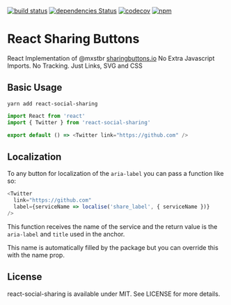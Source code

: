 [![build status](https://secure.travis-ci.org/SaraVieira/react-social-sharing.svg)](http://travis-ci.org/SaraVieira/react-social-sharing) [![dependencies Status](https://david-dm.org/SaraVieira/react-social-sharing/status.svg)](https://david-dm.org/SaraVieira/react-social-sharing) [![codecov](https://codecov.io/gh/SaraVieira/react-social-sharing/branch/master/graph/badge.svg)](https://codecov.io/gh/SaraVieira/react-social-sharing) [![npm](https://img.shields.io/npm/v/react-social-sharing.svg)](https://www.npmjs.com/package/react-social-sharing)

# React Sharing Buttons

React Implementation of @mxstbr [sharingbuttons.io](http://sharingbuttons.io/) No Extra Javascript Imports. No Tracking. Just Links, SVG and CSS

## Basic Usage

```
yarn add react-social-sharing
```

```js
import React from 'react'
import { Twitter } from 'react-social-sharing'

export default () => <Twitter link="https://github.com" />
```

## Localization

To any button for localization of the `aria-label` you can pass a function like so:

```js
<Twitter
  link="https://github.com"
  label={serviceName => localise('share_label', { serviceName })}
/>
```

This function receives the name of the service and the return value is the `aria-label` and `title` used in the anchor.

This name is automatically filled by the package but you can override this with the name prop.

## License

react-social-sharing is available under MIT. See LICENSE for more details.

